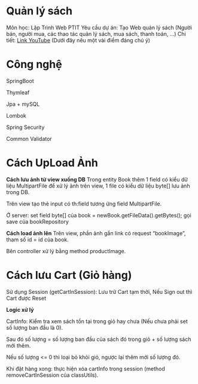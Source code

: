 # Quản lý sách
Môn học: Lập Trình Web PTIT
Yêu cầu dự án: Tạo Web quản lý sách (Người bán, người mua, các thao tác quản lý sách, mua sách, thanh toán, ...)
Chi tiết: [Link YouTube](https://youtu.be/XwT-syuvcQU?si=BLijGWfBIddWHMIJ)
(Dưới đây nêu một vài điểm đáng chú ý)
# Công nghệ
SpringBoot

Thymleaf

Jpa + mySQL

Lombok

Spring Security

Common Validator

# Cách UpLoad Ảnh

**Cách lưu ảnh từ view xuống DB**
Trong entity Book thêm 1 field có kiểu dữ liệu MultipartFile để xử lý ảnh trên view, 1 file có kiểu dữ liệu byte[] lưu ảnh trong DB.

Trên view tạo thẻ input có th:field tương ứng field MultipartFile.

Ở server: set field byte[] của book = newBook.getFileData().getBytes(); gọi save của bookRepository

**Cách load ảnh lên**
Trên view, phần ảnh gắn link có request “bookImage”, tham số id = id của book.

Bên controller xử lý bằng method productImage.

# Cách lưu Cart (Giỏ hàng)
Sử dụng Session (getCartInSession): Lưu trữ Cart tạm thời, Nếu Sign out thì Cart được Reset

**Logic xử lý**

CartInfo: Kiểm tra xem sách tồn tại trong giỏ hay chưa (Nếu chưa phải set số lượng ban đầu là 0).

Sau đó số lượng = số lượng ban đầu của sách đó trong giỏ + số lượng sách mới thêm.

Nếu số lượng <= 0 thì loại bỏ khỏi giỏ, ngược lại thêm mới số lượng đó.

Khi đặt hàng xong: thực hiện xóa cartInfo trong session (method removeCartInSession của classUtils).
